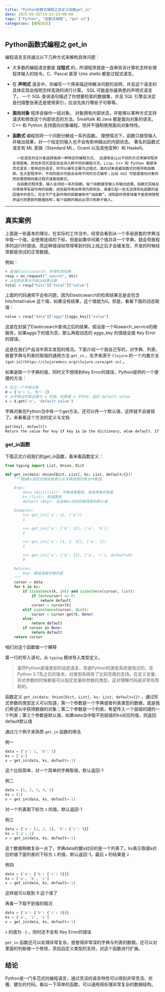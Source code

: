 ```yaml
---
title: "Python函数式编程之自定义函数get_in"
date: 2023-05-02T14:52:25+08:00
tags: ["Python", "函数式编程", "get in"]
categories: [编程语言]
---
```


## Python函数式编程之 get_in

编程语言支持通过以下几种方式来解构具体问题：

- 大多数的编程语言都是 **过程式** 的，所谓程序就是一连串告诉计算机怎样处理程序输入的指令。C、Pascal 甚至 Unix shells 都是过程式语言。
- 在 **声明式** 语言中，你编写一个用来描述待解决问题的说明，并且这个语言的具体实现会指明怎样高效的进行计算。 SQL 可能是你最熟悉的声明式语言了。 一个 SQL 查询语句描述了你想要检索的数据集，并且 SQL 引擎会决定是扫描整张表还是使用索引，应该先执行哪些子句等等。
- **面向对象** 程序会操作一组对象。 对象拥有内部状态，并能够以某种方式支持请求和修改这个内部状态的方法。Smalltalk 和 Java 都是面向对象的语言。 C++ 和 Python 支持面向对象编程，但并不强制使用面向对象特性。
- **函数式** 编程则将一个问题分解成一系列函数。 理想情况下，函数只接受输入并输出结果，对一个给定的输入也不会有影响输出的内部状态。 著名的函数式语言有 ML 家族（Standard ML，Ocaml 以及其他变种）和 Haskell。

        一些语言的设计者选择强调一种特定的编程方式。 这通常会让以不同的方式来编写程序变得困难。其他多范式语言则支持几种不同的编程方式。Lisp，C++ 和 Python 都是多范式语言；使用这些语言，你可以编写主要为过程式，面向对象或者函数式的程序和函数库。在大型程序中，不同的部分可能会采用不同的方式编写；比如 GUI 可能是面向对象的而处理逻辑则是过程式或者函数式。
        在函数式程序里，输入会流经一系列函数。每个函数接受输入并输出结果。函数式风格反对使用带有副作用的函数，这些副作用会修改内部状态，或者引起一些无法体现在函数的返回值中的变化。完全不产生副作用的函数被称作“纯函数”。消除副作用意味着不能使用随程序运行而更新的数据结构；每个函数的输出必须只依赖于输入。

---

## 真实案例

上面是一些基本的理论，在实际的工作当中，经常会看到从一个多层嵌套的字典当中取一个值，会使用连续的下标，但是如果中间某个值并非一个字典，就会导致程序的运行时错误。而这种错误经常得等到代码上线之后才会被发现，开发的时候经常都是测试的正常数据。

例如：

```python
# 查询Elasticsearch，获得检索结果
resp = es_request("_search", dsl)
# 从检索结果当中取出结果总数
total = resp["hits"]["total"]["value"]
```

上面的代码通常不会有问题，因为Elasticsearch的检索结果总是会包含 hits/total/value 这个值，如果没有结果，这个值就为0。但是，看看下面的动态取值：

```python
value = resp["data"]["aggs"][aggs_key]["value"]
```

这是在封装了Elasticsearch查询之后的结果，假设是一个叫search_service的微服务，如果aggs下的值为空，那么再取动态的 aggs_key 的值就会报 Key Error 的错误。

这是在我们产品当中真实发现的情况。下面介绍一个我自己写的，对字典、列表、嵌套字典与列表的取值的通用方法 `get_in` ，名字来源于 `Clojure` 的一个内置方法 `[get-in](https://clojuredocs.org/clojure.core/get-in)` 。

如果是取一个字典的值，同时又不想得到Key Error的错误，Python提供的一个便捷的方法：

```python
# 定义一个字典对象
d = {'a': 1, 'b': 2}
# 从字典当中取出键为 a 的值，如果键 a 不存在，返回 default value
v = d.get('a', 'default value')
```

字典对象在Python当中有一个get方法，还可以传一个默认值，这样就不会报错了。来看看这个方法的定义与文档

```python
get(key[, default])
Return the value for key if key is in the dictionary, else default. If default is not given, it defaults to None, so that this method never raises a KeyError.
```

### get_in函数

下面正式介绍我们的get_in函数，看来看函数定义：

```python
from typing import List, Union, Dict

def get_in(data: Union[Dict, List], ks: List, default={}):
    """根据ks指定的键或者索引从字典或者列表当中取值.

    Args:
        data (dict|list): 字典或者数组，或者两者的嵌套
        ks (list): 取值路径
        default (Any): 当没有ks对应的路径是的默认值

    Examples:
        >>> get_in({'a': 1}, ['a'])
        1

        >>> get_in({'a': {'b': 2}}, ['a', 'b'])
        2

        >>> get_in({'a': [1, 2, 3]}, ['a', 1])
        2

        >>> get_in({'a': {'b': 2}}, ['a', 'c'], default=9)
        9

    Returns:
        Any: 数组或者字典的值
    """
    cursor = data
    for k in ks:
        if isinstance(k, int) and isinstance(cursor, list):
            if len(cursor) == 0:
                return default
            cursor = cursor[k]
        elif isinstance(cursor, dict):
            cursor = cursor.get(k, None)
        else:
            return default
        if cursor is None:
            return default
    return cursor
```

咱们对这个函数做一个解释

第一行的导入语句，从 `typing` 模块导入类型定义。

> 虽然Python是强类型的动态语言，但是Python的类型系统是隐式的，在Python 3.7及之后的版本，对类型系统有了比较完善的支持。在定义变量，形式参数的时候都是可以指定变量和参数的类型，这对理解代码是非常有帮助的。
>

函数定义 `get_in(data: Union[Dict, List], ks: List, default={})` ，通过形式参数的类型定义可以知道，第一个参数是一个字典或者列表类型的数据，就是我们希望从中获得数据的对象；第二个参数是一个列表，希望传入一个层级的键的一个列表；第三个参数是默认值，如果data当中取不到层级的ks对应的值，则返回default默认值

通过几个例子来熟悉 `get_in` 函数的用法

例一

```python
data = {'a': 1, 'b': 2}
ks = ['a']
v = get_in(data, ks, default=-1)
```

这个比较简单，对一个简单的字典取值，默认返回-1

例二

```python
data = [1, 2, 3, 4, 5]
ks = [1]
v = get_in(data, ks, default=-1)
```

对一个列表取下标为 `1` 的值，默认返回-1

例三

```python
data = {'a': [1, 2, 3], 'b': {'c': 9}}
ks = ['a', 1]
v = get_in(data, ks, default=-1)
```

这个数据稍微复杂一点了，字典data的健a对应的是一个列表了。ks表示取键a对应的值下面列表的下标为 `1` 的值，默认返回-1。最后 `v` 的结果是 `2`

例四

```python
data = {'a': {'b': {'c': 9}}}
ks = ['a', 'b', 'c']
v = get_in(data, ks, default=-1)
```

这样就可以取到 9 这个值了

再看一下取不到值的情况

```python
data = {'a': {'b': {'c': 9}}}
ks = ['a', 'z', 'c']
v = get_in(data, ks, default=-1)
```

`v` 的值为 `-1` ，同时还不会有 Key Error的错误

`get_in` 函数还可以处理非常复杂，嵌套得非常深的字典与列表的数据。还可以对里面的判断做一个修改，添加自定义类型的支持，对这个函数进行扩展。

## 结论

Python是一门多范式的编程语言，通过灵活的语言特性可以得到非常灵活、优雅、健壮的代码。看似一下简单的函数，可以通用得处理非常复杂的数据结构。